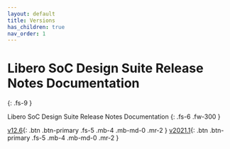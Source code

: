 ```yaml
---
layout: default
title: Versions
has_children: true
nav_order: 1
---
```


# Libero SoC Design Suite Release Notes Documentation
{: .fs-9 }

Libero SoC Design Suite Release Notes Documentation
{: .fs-6 .fw-300 }

[v12.6](v12-6/index.html){: .btn .btn-primary .fs-5 .mb-4 .mb-md-0 .mr-2 }
[v2021.1](v2021-1/index.html){: .btn .btn-primary .fs-5 .mb-4 .mb-md-0 .mr-2 }
